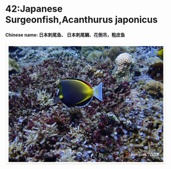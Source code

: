 # 42:Japanese Surgeonfish,Acanthurus japonicus

#### Chinese name: 日本刺尾鱼、 **日本刺尾鲷**、**花倒吊**，粗皮鱼

![](../../.gitbook/assets/japanese-surgeonfish.jpg)



